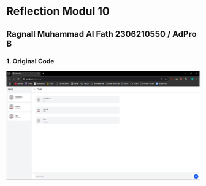 # Reflection Modul 10
Ragnall Muhammad Al Fath
2306210550 / AdPro B
---

### 1. Original Code

![3 Chat](chat.png)